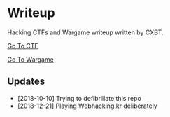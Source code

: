 # Writeup

Hacking CTFs and Wargame writeup written by CXBT.

[Go To CTF]()

[Go To Wargame]()

## Updates

- [2018-10-10] Trying to defibrillate this repo
- [2018-12-21] Playing Webhacking.kr deliberately